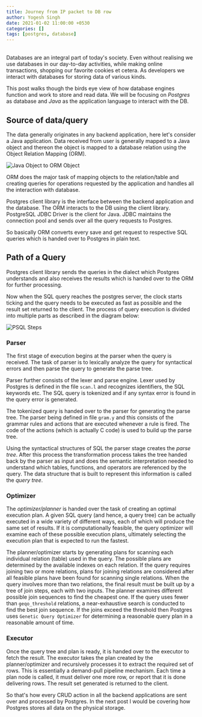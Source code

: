 ```yaml
---
title: Journey from IP packet to DB row
author: Yogesh Singh
date: 2021-01-02 11:00:00 +0530
categories: []
tags: [postgres, database]
---
```

<br>
Databases are an integral part of today's society. Even without realising we use databases in our day-to-day activities, while making online transactions, shopping our favorite cookies et cetera. As developers we interact with databases for storing data of various kinds.

This post walks though the birds eye view of how database engines function and work to store and read data. We will be focusing on *Postgres* as database and *Java* as the application language to interact with the DB.

## Source of data/query
The data generally originates in any backend application, here let's consider a Java application. Data received from user is generally mapped to a Java object and thereon the object is mapped to a database relation using the Object Relation Mapping (ORM).

![Java Object to ORM Object](http://www.y0gesh.com/blog/assets/img/diagrams/post-1-java-to-orm-object.png)

ORM does the major task of mapping objects to the relation/table and creating queries for operations requested by the application and handles all the interaction with database.

Postgres client library is the interface between the backend application and the database. The ORM interacts to the DB using the client library. PostgreSQL JDBC Driver is the client for Java. JDBC maintains the connection pool and sends over all the query requests to Postgres.

So basically ORM converts every save and get request to respective SQL queries which  is handed over to Postgres in plain text.

## Path of a Query
Postgres client library sends the queries in the dialect which Postgres understands and also receives the results which is handed over to the ORM for further processing.

Now when the SQL query reaches the postgres server, the clock starts ticking and the query needs to be executed as fast as possible and the result set returned to the client. The process of query execution is divided into multiple parts as described in the diagram below:

![PSQL Steps](http://www.y0gesh.com/blog/assets/img/diagrams/post-1-query-tofile.png)

### Parser

The first stage of execution begins at the parser when the query is received. The task of parser is to lexically analyze the query for syntactical errors and then parse the query to generate the parse tree.

Parser further consists of the lexer and parse engine. Lexer used by Postgres is defined in the file ```scan.l``` and recognizes identifiers, the SQL keywords etc. The SQL query is tokenized and if any syntax error is found in the query error is generated.

The tokenized query is handed over to the parser for generating the parse tree. The parser being defined in file ```gram.y``` and this consists of the grammar rules and actions that are executed whenever a rule is fired. The code of the actions (which is actually C code) is used to build up the parse tree.

Using the syntactical structures of SQL the parser stage creates the *parse tree*. After this process the transformation process takes the tree handed back by the parser as input and does the semantic interpretation needed to understand which tables, functions, and operators are referenced by the query. The data structure that is built to represent this information is called the *query tree*.

### Optimizer

The *optimizer/planner* is handed over the task of creating an optimal execution plan. A given SQL query (and hence, a query tree) can be actually executed in a wide variety of different ways, each of which will produce the same set of results. If it is computationally feasible, the query optimizer will examine each of these possible execution plans, ultimately selecting the execution plan that is expected to run the fastest.

The planner/optimizer starts by generating plans for scanning each individual relation (table) used in the query. The possible plans are determined by the available indexes on each relation. If the query requires joining two or more relations, plans for joining relations are considered after all feasible plans have been found for scanning single relations. When the query involves more than two relations, the final result must be built up by a tree of join steps, each with two inputs. The planner examines different possible join sequences to find the cheapest one.
If the query uses fewer than ``geqo_threshold`` relations, a near-exhaustive search is conducted to find the best join sequence. If the joins exceed the threshold then Postgres uses ``Genetic Query Optimizer`` for determining a reasonable query plan in a reasonable amount of time.

### Executor

Once the query tree and plan is ready, it is handed over to the executor to fetch the result. The executor takes the plan created by the planner/optimizer and recursively processes it to extract the required set of rows. This is essentially a demand-pull pipeline mechanism. Each time a plan node is called, it must deliver one more row, or report that it is done delivering rows. The result set generated is returned to the client.

So that's how every CRUD action in all the backend applications are sent over and processed by Postgres. In the next post I would be covering how Postgres stores all data on the physical storage.
